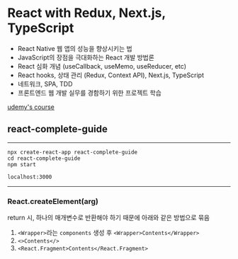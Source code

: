 # React with Redux, Next.js, TypeScript

- React Native 웹 앱의 성능을 향상시키는 법
- JavaScript의 장점을 극대화하는 React 개발 방법론
- React 심화 개념 (useCallback, useMemo, useReducer, etc)
- React hooks, 상태 관리 (Redux, Context API), Next.js, TypeScript
- 네트워크, SPA, TDD
- 프론트엔드 웹 개발 실무를 경함하기 위한 프로젝트 학습

[udemy's course](https://www.udemy.com/course/best-react/)

## react-complete-guide

---

```
npx create-react-app react-complete-guide
cd react-complete-guide
npm start
```

```
localhost:3000
```

---

### React.createElement(arg)

return 시, 하나의 매개변수로 반환해야 하기 때문에 아래와 같은 방법으로 묶음

1. `<Wrapper>`라는 `components` 생성 후 `<Wrapper>Contents</Wrapper>`
2. `<>Contents</>`
3. `<React.Fragment>Contents</React.Fragment>`
